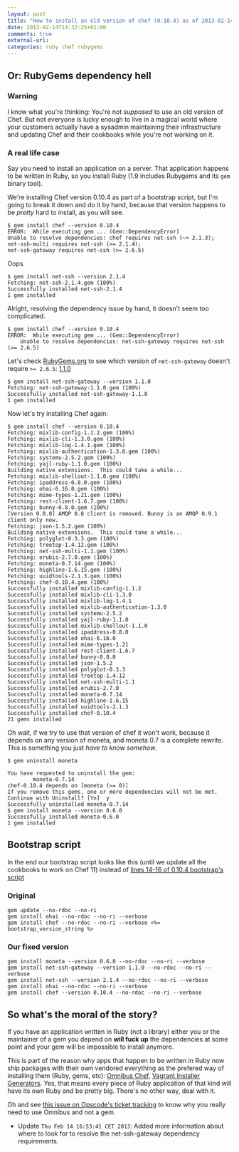 ```yaml
---
layout: post
title: "How to install an old version of chef (0.10.4) as of 2013-02-14"
date: 2013-02-14T14:32:25+01:00
comments: true
external-url:
categories: ruby chef rubygems
---
```


## Or: RubyGems dependency hell

### Warning

I know what you're thinking: You're not _supposed_ to use an old version of
Chef. But not everyone is lucky enough to live in a magical world where your
customers actually have a sysadmin maintaining their infrastructure and
updating Chef and their cookbooks while you're not working on it.

### A real life case

Say you need to install an application on a server. That application happens to
be written in Ruby, so you install Ruby (1.9 includes Rubygems and its `gem`
binary tool).

We're installing Chef version 0.10.4 as part of a bootstrap script, but I'm
going to break it down and do it by hand, because that version happens to be
_pretty_ hard to install, as you will see.

```
$ gem install chef --version 0.10.4
ERROR:  While executing gem ... (Gem::DependencyError)
Unable to resolve dependencies: chef requires net-ssh (~> 2.1.3);
net-ssh-multi requires net-ssh (>= 2.1.4);
net-ssh-gateway requires net-ssh (>= 2.6.5)
```

Oops.

```
$ gem install net-ssh --version 2.1.4
Fetching: net-ssh-2.1.4.gem (100%)
Successfully installed net-ssh-2.1.4
1 gem installed
```

Alright, resolving the dependency issue by hand, it doesn't seem too
complicated.

```
$ gem install chef --version 0.10.4
ERROR:  While executing gem ... (Gem::DependencyError)
    Unable to resolve dependencies: net-ssh-gateway requires net-ssh (>= 2.6.5)
```

Let's check [RubyGems.org](https://rubygems.org) to see which version of
`net-ssh-gateway` doesn't require `>= 2.6.5`:
[1.1.0](https://rubygems.org/gems/net-ssh-gateway/versions/1.1.0)

```
$ gem install net-ssh-gateway --version 1.1.0
Fetching: net-ssh-gateway-1.1.0.gem (100%)
Successfully installed net-ssh-gateway-1.1.0
1 gem installed
```

Now let's try installing Chef again:

```
$ gem install chef --version 0.10.4
Fetching: mixlib-config-1.1.2.gem (100%)
Fetching: mixlib-cli-1.3.0.gem (100%)
Fetching: mixlib-log-1.4.1.gem (100%)
Fetching: mixlib-authentication-1.3.0.gem (100%)
Fetching: systemu-2.5.2.gem (100%)
Fetching: yajl-ruby-1.1.0.gem (100%)
Building native extensions.  This could take a while...
Fetching: mixlib-shellout-1.1.0.gem (100%)
Fetching: ipaddress-0.8.0.gem (100%)
Fetching: ohai-6.16.0.gem (100%)
Fetching: mime-types-1.21.gem (100%)
Fetching: rest-client-1.6.7.gem (100%)
Fetching: bunny-0.8.0.gem (100%)
[Version 0.8.0] AMQP 0.8 client is removed. Bunny is an AMQP 0.9.1 client only now.
Fetching: json-1.5.2.gem (100%)
Building native extensions.  This could take a while...
Fetching: polyglot-0.3.3.gem (100%)
Fetching: treetop-1.4.12.gem (100%)
Fetching: net-ssh-multi-1.1.gem (100%)
Fetching: erubis-2.7.0.gem (100%)
Fetching: moneta-0.7.14.gem (100%)
Fetching: highline-1.6.15.gem (100%)
Fetching: uuidtools-2.1.3.gem (100%)
Fetching: chef-0.10.4.gem (100%)
Successfully installed mixlib-config-1.1.2
Successfully installed mixlib-cli-1.3.0
Successfully installed mixlib-log-1.4.1
Successfully installed mixlib-authentication-1.3.0
Successfully installed systemu-2.5.2
Successfully installed yajl-ruby-1.1.0
Successfully installed mixlib-shellout-1.1.0
Successfully installed ipaddress-0.8.0
Successfully installed ohai-6.16.0
Successfully installed mime-types-1.21
Successfully installed rest-client-1.6.7
Successfully installed bunny-0.8.0
Successfully installed json-1.5.2
Successfully installed polyglot-0.3.3
Successfully installed treetop-1.4.12
Successfully installed net-ssh-multi-1.1
Successfully installed erubis-2.7.0
Successfully installed moneta-0.7.14
Successfully installed highline-1.6.15
Successfully installed uuidtools-2.1.3
Successfully installed chef-0.10.4
21 gems installed
```

Oh wait, if we try to use that version of chef it won't work, because it
depends on any version of moneta, and moneta 0.7 is a complete rewrite. This is
something you just _have to know somehow_.

```
$ gem uninstall moneta

You have requested to uninstall the gem:
        moneta-0.7.14
chef-0.10.4 depends on [moneta (>= 0)]
If you remove this gems, one or more dependencies will not be met.
Continue with Uninstall? [Yn]  y
Successfully uninstalled moneta-0.7.14
$ gem install moneta --version 0.6.0
Successfully installed moneta-0.6.0
1 gem installed
```

## Bootstrap script

In the end our bootstrap script looks like this (until we update all the
cookbooks to work on Chef 11) instead of
[lines 14-16 of 0.10.4 bootstrap's script](https://github.com/opscode/chef/blob/0.10.4/chef/lib/chef/knife/bootstrap/ubuntu10.04-gems.erb#L14-L16)

### Original

```erb
gem update --no-rdoc --no-ri
gem install ohai --no-rdoc --no-ri --verbose
gem install chef --no-rdoc --no-ri --verbose <%= bootstrap_version_string %>
```

### Our fixed version

```erb
gem install moneta --version 0.6.0 --no-rdoc --no-ri --verbose
gem install net-ssh-gateway --version 1.1.0 --no-rdoc --no-ri --verbose
gem install net-ssh --version 2.1.4 --no-rdoc --no-ri --verbose
gem install ohai --no-rdoc --no-ri --verbose
gem install chef --version 0.10.4 --no-rdoc --no-ri --verbose
```

## So what's the moral of the story?

If you have an application written in Ruby (not a library) either you or the
maintainer of a gem you depend on **will fuck up** the dependencies at some
point and your gem will be impossible to install anymore.

This is part of the reason why apps that happen to be written in Ruby now ship
packages with their own vendored everything as the prefered way of installing
them (Ruby, gems, etc): [Omnibus Chef](https://github.com/opscode/omnibus-chef),
[Vagrant Installer Generators](https://github.com/mitchellh/vagrant-installers).
Yes, that means every piece of Ruby application of that kind will have its own
Ruby and be pretty big. There's no other way, deal with it.

Oh and see
[this issue on Opscode's ticket tracking](http://tickets.opscode.com/browse/CHEF-3788)
to know why you really need to use Omnibus and not a gem.

* Update `Thu Feb 14 16:53:41 CET 2013`: Added more information about where to look for to resolve the net-ssh-gateway dependency requirements.
